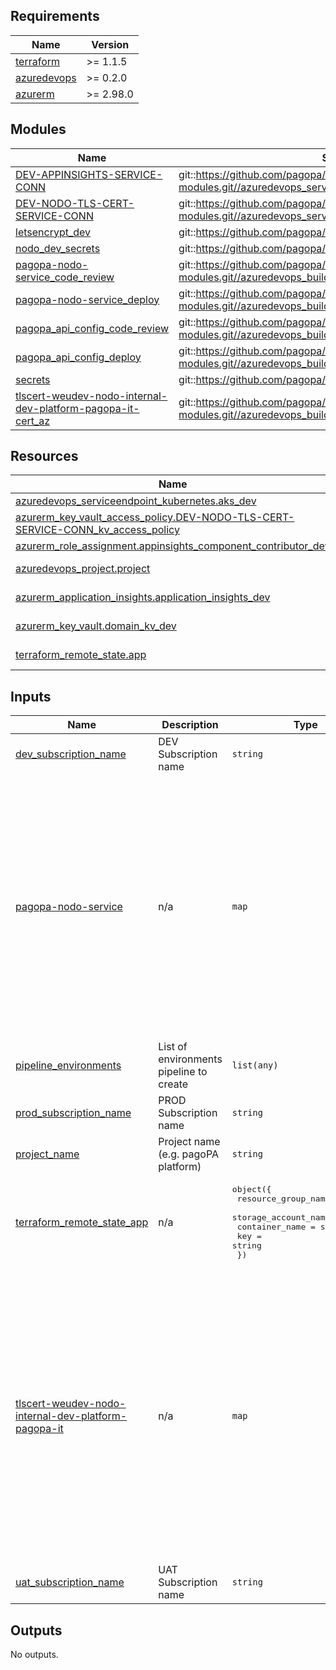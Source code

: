 <!-- markdownlint-disable -->
<!-- BEGINNING OF PRE-COMMIT-TERRAFORM DOCS HOOK -->
<!-- BEGINNING OF PRE-COMMIT-TERRAFORM DOCS HOOK -->
## Requirements

| Name | Version |
|------|---------|
| <a name="requirement_terraform"></a> [terraform](#requirement\_terraform) | >= 1.1.5 |
| <a name="requirement_azuredevops"></a> [azuredevops](#requirement\_azuredevops) | >= 0.2.0 |
| <a name="requirement_azurerm"></a> [azurerm](#requirement\_azurerm) | >= 2.98.0 |

## Modules

| Name | Source | Version |
|------|--------|---------|
| <a name="module_DEV-APPINSIGHTS-SERVICE-CONN"></a> [DEV-APPINSIGHTS-SERVICE-CONN](#module\_DEV-APPINSIGHTS-SERVICE-CONN) | git::https://github.com/pagopa/azuredevops-tf-modules.git//azuredevops_serviceendpoint_azurerm_limited | v2.6.5 |
| <a name="module_DEV-NODO-TLS-CERT-SERVICE-CONN"></a> [DEV-NODO-TLS-CERT-SERVICE-CONN](#module\_DEV-NODO-TLS-CERT-SERVICE-CONN) | git::https://github.com/pagopa/azuredevops-tf-modules.git//azuredevops_serviceendpoint_azurerm_limited | v2.6.5 |
| <a name="module_letsencrypt_dev"></a> [letsencrypt\_dev](#module\_letsencrypt\_dev) | git::https://github.com/pagopa/azurerm.git//letsencrypt_credential | v2.18.0 |
| <a name="module_nodo_dev_secrets"></a> [nodo\_dev\_secrets](#module\_nodo\_dev\_secrets) | git::https://github.com/pagopa/azurerm.git//key_vault_secrets_query | v2.0.4 |
| <a name="module_pagopa-nodo-service_code_review"></a> [pagopa-nodo-service\_code\_review](#module\_pagopa-nodo-service\_code\_review) | git::https://github.com/pagopa/azuredevops-tf-modules.git//azuredevops_build_definition_code_review | v2.2.0 |
| <a name="module_pagopa-nodo-service_deploy"></a> [pagopa-nodo-service\_deploy](#module\_pagopa-nodo-service\_deploy) | git::https://github.com/pagopa/azuredevops-tf-modules.git//azuredevops_build_definition_deploy | v2.2.0 |
| <a name="module_pagopa_api_config_code_review"></a> [pagopa\_api\_config\_code\_review](#module\_pagopa\_api\_config\_code\_review) | git::https://github.com/pagopa/azuredevops-tf-modules.git//azuredevops_build_definition_code_review | v2.2.0 |
| <a name="module_pagopa_api_config_deploy"></a> [pagopa\_api\_config\_deploy](#module\_pagopa\_api\_config\_deploy) | git::https://github.com/pagopa/azuredevops-tf-modules.git//azuredevops_build_definition_deploy | v2.2.0 |
| <a name="module_secrets"></a> [secrets](#module\_secrets) | git::https://github.com/pagopa/azurerm.git//key_vault_secrets_query | v2.0.4 |
| <a name="module_tlscert-weudev-nodo-internal-dev-platform-pagopa-it-cert_az"></a> [tlscert-weudev-nodo-internal-dev-platform-pagopa-it-cert\_az](#module\_tlscert-weudev-nodo-internal-dev-platform-pagopa-it-cert\_az) | git::https://github.com/pagopa/azuredevops-tf-modules.git//azuredevops_build_definition_tls_cert | v2.6.5 |

## Resources

| Name | Type |
|------|------|
| [azuredevops_serviceendpoint_kubernetes.aks_dev](https://registry.terraform.io/providers/microsoft/azuredevops/latest/docs/resources/serviceendpoint_kubernetes) | resource |
| [azurerm_key_vault_access_policy.DEV-NODO-TLS-CERT-SERVICE-CONN_kv_access_policy](https://registry.terraform.io/providers/hashicorp/azurerm/latest/docs/resources/key_vault_access_policy) | resource |
| [azurerm_role_assignment.appinsights_component_contributor_dev](https://registry.terraform.io/providers/hashicorp/azurerm/latest/docs/resources/role_assignment) | resource |
| [azuredevops_project.project](https://registry.terraform.io/providers/microsoft/azuredevops/latest/docs/data-sources/project) | data source |
| [azurerm_application_insights.application_insights_dev](https://registry.terraform.io/providers/hashicorp/azurerm/latest/docs/data-sources/application_insights) | data source |
| [azurerm_key_vault.domain_kv_dev](https://registry.terraform.io/providers/hashicorp/azurerm/latest/docs/data-sources/key_vault) | data source |
| [terraform_remote_state.app](https://registry.terraform.io/providers/hashicorp/terraform/latest/docs/data-sources/remote_state) | data source |

## Inputs

| Name | Description | Type | Default | Required |
|------|-------------|------|---------|:--------:|
| <a name="input_dev_subscription_name"></a> [dev\_subscription\_name](#input\_dev\_subscription\_name) | DEV Subscription name | `string` | n/a | yes |
| <a name="input_pagopa-nodo-service"></a> [pagopa-nodo-service](#input\_pagopa-nodo-service) | n/a | `map` | <pre>{<br>  "pipeline": {<br>    "enable_code_review": true,<br>    "enable_deploy": true,<br>    "sonarcloud": {<br>      "org": "pagopa",<br>      "project_key": "pagopa_pagopa-nodo",<br>      "project_name": "pagopa-nodo",<br>      "service_connection": "SONARCLOUD-SERVICE-CONN"<br>    }<br>  },<br>  "repository": {<br>    "branch_name": "refs/heads/develop",<br>    "name": "pagopa-nodo4-nodo-dei-pagamenti",<br>    "organization": "pagopa",<br>    "pipelines_path": ".devops",<br>    "yml_prefix_name": null<br>  }<br>}</pre> | no |
| <a name="input_pipeline_environments"></a> [pipeline\_environments](#input\_pipeline\_environments) | List of environments pipeline to create | `list(any)` | n/a | yes |
| <a name="input_prod_subscription_name"></a> [prod\_subscription\_name](#input\_prod\_subscription\_name) | PROD Subscription name | `string` | n/a | yes |
| <a name="input_project_name"></a> [project\_name](#input\_project\_name) | Project name (e.g. pagoPA platform) | `string` | n/a | yes |
| <a name="input_terraform_remote_state_app"></a> [terraform\_remote\_state\_app](#input\_terraform\_remote\_state\_app) | n/a | <pre>object({<br>    resource_group_name  = string,<br>    storage_account_name = string,<br>    container_name       = string,<br>    key                  = string<br>  })</pre> | n/a | yes |
| <a name="input_tlscert-weudev-nodo-internal-dev-platform-pagopa-it"></a> [tlscert-weudev-nodo-internal-dev-platform-pagopa-it](#input\_tlscert-weudev-nodo-internal-dev-platform-pagopa-it) | n/a | `map` | <pre>{<br>  "pipeline": {<br>    "dns_record_name": "weudev.nodo.internal",<br>    "dns_zone_name": "dev.platform.pagopa.it",<br>    "dns_zone_resource_group": "pagopa-d-vnet-rg",<br>    "enable_tls_cert": true,<br>    "path": "TLS-Certificates\\DEV",<br>    "variables": {<br>      "CERT_NAME_EXPIRE_SECONDS": "2592000",<br>      "KEY_VAULT_NAME": "pagopa-d-nodo-kv"<br>    },<br>    "variables_secret": {}<br>  },<br>  "repository": {<br>    "branch_name": "refs/heads/master",<br>    "name": "le-azure-acme-tiny",<br>    "organization": "pagopa",<br>    "pipelines_path": "."<br>  }<br>}</pre> | no |
| <a name="input_uat_subscription_name"></a> [uat\_subscription\_name](#input\_uat\_subscription\_name) | UAT Subscription name | `string` | n/a | yes |

## Outputs

No outputs.
<!-- END OF PRE-COMMIT-TERRAFORM DOCS HOOK -->
